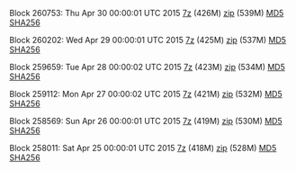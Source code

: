 Block 260753: Thu Apr 30 00:00:01 UTC 2015 [7z](https://transfer.sh/u8Qbc/bootstrap.dat.20150430.7z) (426M) [zip](https://transfer.sh/13UPqI/bootstrap.dat.20150430.zip) (539M) [MD5](https://transfer.sh/16ecuL/md5.txt) [SHA256](https://transfer.sh/U6uOi/sha256.txt)

Block 260202: Wed Apr 29 00:00:01 UTC 2015 [7z](https://transfer.sh/Vj5si/bootstrap.dat.20150429.7z) (425M) [zip](https://transfer.sh/17aOvC/bootstrap.dat.20150429.zip) (537M) [MD5](https://transfer.sh/9yh5A/md5.txt) [SHA256](https://transfer.sh/AHZZa/sha256.txt)

Block 259659: Tue Apr 28 00:00:02 UTC 2015 [7z](https://transfer.sh/jlvOk/bootstrap.dat.20150428.7z) (423M) [zip](https://transfer.sh/mrhFL/bootstrap.dat.20150428.zip) (534M) [MD5](https://transfer.sh/1gxJnk/md5.txt) [SHA256](https://transfer.sh/1bOqh/sha256.txt)

Block 259112: Mon Apr 27 00:00:02 UTC 2015 [7z](https://transfer.sh/aj4E9/bootstrap.dat.20150427.7z) (421M) [zip](https://transfer.sh/1hMYn7/bootstrap.dat.20150427.zip) (532M) [MD5](https://transfer.sh/QBdE9/md5.txt) [SHA256](https://transfer.sh/S0Prs/sha256.txt)

Block 258569: Sun Apr 26 00:00:01 UTC 2015 [7z](https://transfer.sh/wEqpk/bootstrap.dat.20150426.7z) (419M) [zip](https://transfer.sh/s51AS/bootstrap.dat.20150426.zip) (530M) [MD5](https://transfer.sh/YUkLl/md5.txt) [SHA256](https://transfer.sh/1h5pE5/sha256.txt)

Block 258011: Sat Apr 25 00:00:01 UTC 2015 [7z](https://transfer.sh/Fancz/bootstrap.dat.20150425.7z) (418M) [zip](https://transfer.sh/16i0cd/bootstrap.dat.20150425.zip) (528M) [MD5](https://transfer.sh/e2lyk/md5.txt) [SHA256](https://transfer.sh/1fUYS2/sha256.txt)
